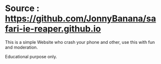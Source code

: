 # Source : https://github.com/JonnyBanana/safari-ie-reaper.github.io



This is a simple Website who crash your phone and other, use this with fun and moderation.

Educational purpose only.
